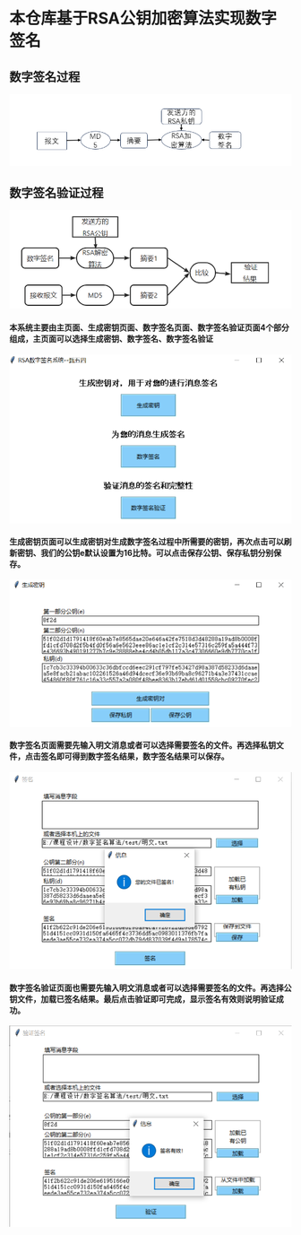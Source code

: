 # 本仓库基于RSA公钥加密算法实现数字签名
##  数字签名过程
<img src="images/RSA数字签名过程.png"/>

## 数字签名验证过程
<img src="images/RSA数字签名验证过程.png"/>

#### 本系统主要由主页面、生成密钥页面、数字签名页面、数字签名验证页面4个部分组成，主页面可以选择生成密钥、数字签名、数字签名验证
<img src="images/RSA数字签名系统主页面.png"/>

#### 生成密钥页面可以生成密钥对生成数字签名过程中所需要的密钥，再次点击可以刷新密钥、我们的公钥e默认设置为16比特。可以点击保存公钥、保存私钥分别保存。
<img src="images/生成密钥对页面.png"/>

#### 数字签名页面需要先输入明文消息或者可以选择需要签名的文件。再选择私钥文件，点击签名即可得到数字签名结果，数字签名结果可以保存。
<img src="images/签名模块页面.png"/>

#### 数字签名验证页面也需要先输入明文消息或者可以选择需要签名的文件。再选择公钥文件，加载已签名结果。最后点击验证即可完成，显示签名有效则说明验证成功。
<img src="images/数字签名验证页面.png"/>


